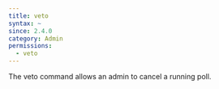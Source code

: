 ```yaml
---
title: veto
syntax: ~
since: 2.4.0
category: Admin
permissions:
  - veto
---
```


The veto command allows an admin to cancel a running poll.
